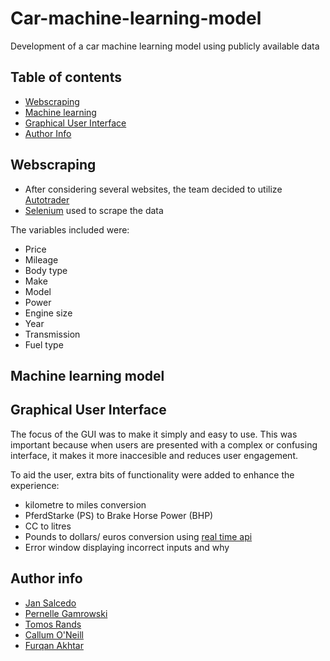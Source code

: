 # Car-machine-learning-model
Development of a car machine learning model using publicly available data

## Table of contents
- [Webscraping](https://github.com/SuperSalcedo22/Car-machine-learning-model#webscraping)
- [Machine learning](https://github.com/SuperSalcedo22/Car-machine-learning-model#machine-learning-model)
- [Graphical User Interface](https://github.com/SuperSalcedo22/Car-machine-learning-model#graphical-user-interface)
- [Author Info](https://github.com/SuperSalcedo22/Car-machine-learning-model/blob/main/README.md#author-info)

## Webscraping
- After considering several websites, the team decided to utilize [Autotrader](https://www.autotrader.co.uk/)
- [Selenium](https://www.selenium.dev/) used to scrape the data

The variables included were:
- Price
- Mileage
- Body type
- Make
- Model 
- Power
- Engine size
- Year
- Transmission
- Fuel type

## Machine learning model



## Graphical User Interface
The focus of the GUI was to make it simply and easy to use. This was important because when users are presented with a complex or confusing interface, it makes it more inaccesible and reduces user engagement.

To aid the user, extra bits of functionality were added to enhance the experience:
- kilometre to miles conversion
- PferdStarke (PS) to Brake Horse Power (BHP)
- CC to litres
- Pounds to dollars/ euros conversion using [real time api](https://www.exchangerate-api.com/)
- Error window displaying incorrect inputs and why


## Author info

- [Jan Salcedo](https://github.com/SuperSalcedo22)
- [Pernelle Gamrowski](https://github.com/pernelleg)
- [Tomos Rands](https://github.com/TomosRands123)
- [Callum O'Neill](https://github.com/Rocconeill96)
- [Furqan Akhtar](https://github.com/Furqii)
